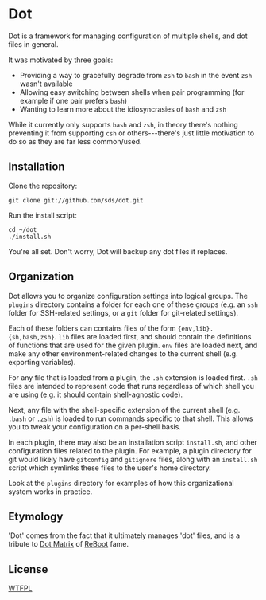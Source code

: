 # Dot
Dot is a framework for managing configuration of multiple shells, and dot
files in general.

It was motivated by three goals:

* Providing a way to gracefully degrade from `zsh` to `bash` in the event
  `zsh` wasn't available
* Allowing easy switching between shells when pair programming (for example
  if one pair prefers `bash`)
* Wanting to learn more about the idiosyncrasies of `bash` and `zsh`

While it currently only supports `bash` and `zsh`, in theory there's nothing
preventing it from supporting `csh` or others---there's just little
motivation to do so as they are far less common/used.

## Installation
Clone the repository:

    git clone git://github.com/sds/dot.git

Run the install script:

    cd ~/dot
    ./install.sh

You're all set. Don't worry, Dot will backup any dot files it replaces.

## Organization
Dot allows you to organize configuration settings into logical groups. The
`plugins` directory contains a folder for each one of these groups (e.g. an
`ssh` folder for SSH-related settings, or a `git` folder for git-related
settings).

Each of these folders can contains files of the form
`{env,lib}.{sh,bash,zsh}`. `lib` files are loaded first, and should contain
the definitions of functions that are used for the given plugin. `env` files
are loaded next, and make any other environment-related changes to the current
shell (e.g. exporting variables).

For any file that is loaded from a plugin, the `.sh` extension is loaded
first. `.sh` files are intended to represent code that runs regardless of
which shell you are using (e.g. it should contain shell-agnostic code).

Next, any file with the shell-specific extension of the current shell (e.g.
`.bash` or `.zsh`) is loaded to run commands specific to that shell. This
allows you to tweak your configuration on a per-shell basis.

In each plugin, there may also be an installation script `install.sh`, and
other configuration files related to the plugin. For example, a plugin
directory for git would likely have `gitconfig` and `gitignore` files, along
with an `install.sh` script which symlinks these files to the user's home
directory.

Look at the `plugins` directory for examples of how this organizational system
works in practice.

## Etymology
'Dot' comes from the fact that it ultimately manages 'dot' files, and is a
tribute to [Dot Matrix][DotMatrix] of [ReBoot][ReBoot] fame.

## License
[WTFPL][WTFPL]

[DotMatrix]: http://reboot.wikia.com/wiki/Dot_Matrix
[ReBoot]: http://en.wikipedia.org/wiki/ReBoot
[WTFPL]: http://en.wikipedia.org/wiki/WTFPL
